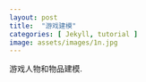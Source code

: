 ```yaml
---
layout: post
title:  "游戏建模"
categories: [ Jekyll, tutorial ]
image: assets/images/1n.jpg
---
```

游戏人物和物品建模.

